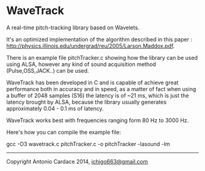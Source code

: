 WaveTrack
=========

A real-time pitch-tracking library based on Wavelets.

It's an optimized implementation of the algorithm described in this paper : http://physics.illinois.edu/undergrad/reu/2005/Larson.Maddox.pdf.

There is an example file pitchTracker.c showing how the library can be used using ALSA, however any kind of sound acquisition method (Pulse,OSS,JACK..) can be used.

WaveTrack has been developed in C and is capable of achieve great performance both in accuracy and in speed, as a matter of fact when using a buffer of 2048 samples (S16) the latency is of ~21 ms, which is just the latency brought by ALSA, because the library usually generates approximately 0.04 - 0.1 ms of latency.

WaveTrack works best with frequencies ranging form 80 Hz to 3000 Hz.

Here's how you can compile the example file:

gcc -O3 wavetrack.c pitchTracker.c -o pitchTracker -lasound -lm

------------------------------------------------------------

Copyright Antonio Cardace 2014, ichigo663@gmail.com
